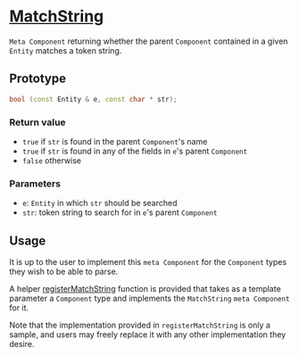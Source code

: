 # [MatchString](MatchString.hpp)

`Meta Component` returning whether the parent `Component` contained in a given `Entity` matches a token string.

## Prototype

```cpp
bool (const Entity & e, const char * str);
```

### Return value

* `true` if `str` is found in the parent `Component`'s name
* `true` if `str` is found in any of the fields in `e`'s parent `Component`
* `false` otherwise

### Parameters

* `e`: `Entity` in which `str` should be searched
* `str`: token string to search for in `e`'s parent `Component`

## Usage

It is up to the user to implement this `meta Component` for the `Component` types they wish to be able to parse.

A helper [registerMatchString](../../helpers/meta/registerMatchString.md) function is provided that takes as a template parameter a `Component` type and implements the `MatchString` `meta Component` for it.

Note that the implementation provided in `registerMatchString` is only a sample, and users may freely replace it with any other implementation they desire.